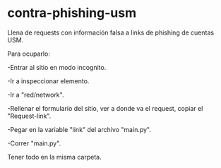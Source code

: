 # contra-phishing-usm
Llena de requests con información falsa a links de phishing de cuentas USM.

Para ocuparlo:

-Entrar al sitio en modo incognito.

-Ir a inspeccionar elemento.

-Ir a "red/network".

-Rellenar el formulario del sitio, ver a donde va el request, copiar el "Request-link".

-Pegar en la variable "link" del archivo "main.py".

-Correr "main.py".

Tener todo en la misma carpeta.

